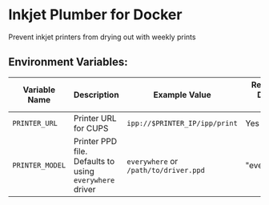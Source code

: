 # Inkjet Plumber for Docker

Prevent inkjet printers from drying out with weekly prints

## Environment Variables:

| Variable Name | Description | Example Value | Required / Default Value |
|---|---|---|---|
| `PRINTER_URL` | Printer URL for CUPS | `ipp://$PRINTER_IP/ipp/print` | Yes |
| `PRINTER_MODEL` | Printer PPD file. Defaults to using `everywhere` driver | `everywhere` or `/path/to/driver.ppd` | "everywhere" |
